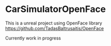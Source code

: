 # CarSimulatorOpenFace

This is a unreal project using OpenFace library https://github.com/TadasBaltrusaitis/OpenFace

Currently work in progress
